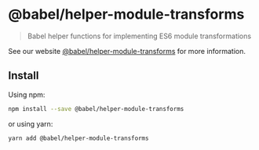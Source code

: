 # @babel/helper-module-transforms

> Babel helper functions for implementing ES6 module transformations

See our website [@babel/helper-module-transforms](https://babeljs.io/docs/babel-helper-module-transforms) for more information.

## Install

Using npm:

```sh
npm install --save @babel/helper-module-transforms
```

or using yarn:

```sh
yarn add @babel/helper-module-transforms
```